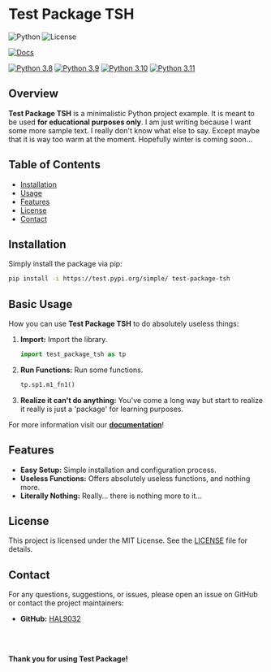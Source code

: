 
# Test Package TSH

![Python](https://img.shields.io/badge/Python-3.8%2B-blue)
![License](https://img.shields.io/badge/License-MIT-green)

[![Docs](https://github.com/HAL9032/test_package_tsh/actions/workflows/static.yml/badge.svg)](https://github.com/HAL9032/test_package_tsh/actions/workflows/static.yml)

[![Python 3.8](https://github.com/HAL9032/test_package/actions/workflows/py3-8.yml/badge.svg)](https://github.com/HAL9032/test_package/actions/workflows/py3-8.yml)
[![Python 3.9](https://github.com/HAL9032/test_package/actions/workflows/py3-9.yml/badge.svg)](https://github.com/HAL9032/test_package/actions/workflows/py3-9.yml)
[![Python 3.10](https://github.com/HAL9032/test_package/actions/workflows/py3-10.yml/badge.svg)](https://github.com/HAL9032/test_package/actions/workflows/py3-10.yml)
[![Python 3.11](https://github.com/HAL9032/test_package/actions/workflows/py3-11.yml/badge.svg)](https://github.com/HAL9032/test_package/actions/workflows/py3-11.yml)


## Overview

**Test Package TSH** is a minimalistic Python project example. It is meant to be used **for educational purposes only**. I am just writing because I want some more sample text. I really don't know what else to say. Except maybe that it is way too warm at the moment. Hopefully winter is coming soon...

## Table of Contents

- [Installation](#installation)
- [Usage](#usage)
- [Features](#features)
- [License](#license)
- [Contact](#contact)

## Installation

Simply install the package via pip:

```bash
pip install -i https://test.pypi.org/simple/ test-package-tsh
```

## Basic Usage

How you can use **Test Package TSH** to do absolutely useless things:

1. **Import:** Import the library.
    ```python
    import test_package_tsh as tp
    ```

2. **Run Functions:** Run some functions.
    ```python
    tp.sp1.m1_fn1()
    ```

3. **Realize it can't do anything:** You've come a long way but start to realize it really is just a 'package' for learning purposes.

For more information visit our **[documentation](https://hal9032.github.io/test_package_tsh)**!

## Features

- **Easy Setup:** Simple installation and configuration process.
- **Useless Functions:** Offers absolutely useless functions, and nothing more.
- **Literally Nothing:** Really... there is nothing more to it...

## License

This project is licensed under the MIT License. See the [LICENSE](LICENSE) file for details.

## Contact

For any questions, suggestions, or issues, please open an issue on GitHub or contact the project maintainers:

- **GitHub:** [HAL9032](https://github.com/HAL9032)

<br>
<br>

**Thank you for using Test Package!**